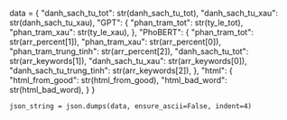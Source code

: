 data = {
        "danh_sach_tu_tot": str(danh_sach_tu_tot),
        "danh_sach_tu_xau": str(danh_sach_tu_xau),
        "GPT": {
            "phan_tram_tot": str(ty_le_tot),
            "phan_tram_xau": str(ty_le_xau),
        },
        "PhoBERT": {
            "phan_tram_tot": str(arr_percent[1]),
            "phan_tram_xau": str(arr_percent[0]),
            "phan_tram_trung_tinh": str(arr_percent[2]),
            "danh_sach_tu_tot": str(arr_keywords[1]),
            "danh_sach_tu_xau": str(arr_keywords[0]),
            "danh_sach_tu_trung_tinh": str(arr_keywords[2]),
        },
        "html": {
            "html_from_good": str(html_from_good),
            "html_bad_word": str(html_bad_word),
        }
    }

    json_string = json.dumps(data, ensure_ascii=False, indent=4)
